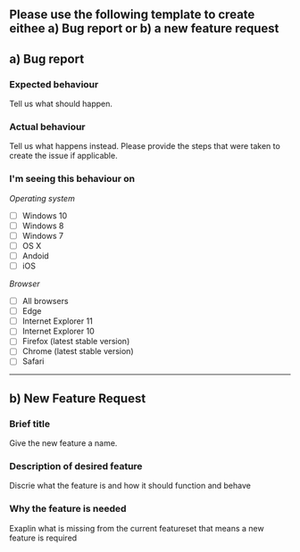 Please use the following template to create eithee a) Bug report or b) a new feature request
---
## a) Bug report

### Expected behaviour
Tell us what should happen.

### Actual behaviour
Tell us what happens instead. Please provide the steps that were taken to create the issue if applicable.

### I'm seeing this behaviour on
*Operating system*
- [ ] Windows 10
- [ ] Windows 8
- [ ] Windows 7
- [ ] OS X
- [ ] Andoid
- [ ] iOS

*Browser*
- [ ] All browsers
- [ ] Edge
- [ ] Internet Explorer 11
- [ ] Internet Explorer 10
- [ ] Firefox (latest stable version)
- [ ] Chrome (latest stable version)
- [ ] Safari

---

## b) New Feature Request

### Brief title
Give the new feature a name.

### Description of desired feature
Discrie what the feature is and how it should function and behave

### Why the feature is needed
Exaplin what is missing from the current featureset that means a new feature is required

